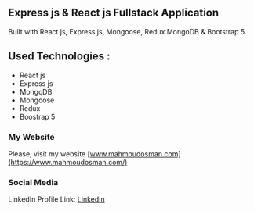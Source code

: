 ## Express js & React js Fullstack Application

Built with React js, Express js, Mongoose, Redux MongoDB & Bootstrap 5.

## Used Technologies :

- React js
- Express js
- MongoDB
- Mongoose
- Redux
- Boostrap 5

### My Website

Please, visit my website
[www.mahmoudosman.com](https://www.mahmoudosman.com/)

### Social Media

LinkedIn Profile Link: [LinkedIn](https://www.linkedin.com/in/mahmoudaoman/)
